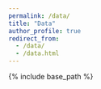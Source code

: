 ```yaml
---
permalink: /data/
title: "Data"
author_profile: true
redirect_from: 
  - /data/
  - /data.html
---
```

{% include base_path %}
